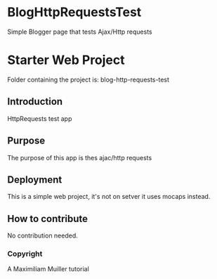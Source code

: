 # BlogHttpRequestsTest
 Simple Blogger page that tests Ajax/Http requests

# Starter Web Project

Folder containing the project is: blog-http-requests-test

## Introduction

HttpRequests test app

## Purpose

The purpose of this app is thes ajac/http requests

## Deployment

This is a simple web project, it's not on setver it uses mocaps instead.

## How to contribute

No contribution needed.

### Copyright
A Maximiliam Muiller tutorial
